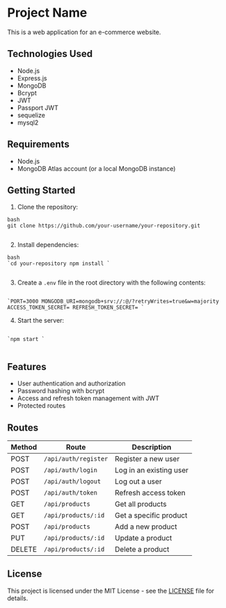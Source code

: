 Project Name
============

This is a web application for an e-commerce website.

Technologies Used
-----------------

- Node.js
- Express.js
- MongoDB
- Bcrypt
- JWT
- Passport JWT
- sequelize
- mysql2

Requirements
------------

- Node.js
- MongoDB Atlas account (or a local MongoDB instance)

Getting Started
---------------

1. Clone the repository:

```
bash
git clone https://github.com/your-username/your-repository.git
 
```

2. Install dependencies:

```
bash
`cd your-repository npm install `
 
```

3. Create a `.env` file in the root directory with the following contents:

```

`PORT=3000 MONGODB_URI=mongodb+srv://:@/?retryWrites=true&w=majority ACCESS_TOKEN_SECRET= REFRESH_TOKEN_SECRET= `

```

4. Start the server:

```

`npm start `
 
```



Features
--------

- User authentication and authorization
- Password hashing with bcrypt
- Access and refresh token management with JWT
- Protected routes

Routes
------

| Method | Route | Description |
| -------- | -------- | -------- |
| POST | `/api/auth/register` | Register a new user |
| POST | `/api/auth/login` | Log in an existing user |
| POST | `/api/auth/logout` | Log out a user |
| POST | `/api/auth/token` | Refresh access token |
| GET | `/api/products` | Get all products |
| GET | `/api/products/:id` | Get a specific product |
| POST | `/api/products` | Add a new product |
| PUT | `/api/products/:id` | Update a product |
| DELETE | `/api/products/:id` | Delete a product |



License
-------

This project is licensed under the MIT License - see the [LICENSE](https://chat.openai.com/chat/LICENSE) file for details.
